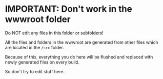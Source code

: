 ﻿
# IMPORTANT: Don't work in the wwwroot folder

Do NOT edit any files in this folder or subfolders!

All the files and folders in the wwwroot are generated from other files which are located in the `/src` folder.

Because of this, everything you do here will be flushed and replaced with newly generated files on every build.

So don't try to edit stuff here.
